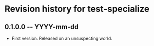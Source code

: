 # Revision history for test-specialize

## 0.1.0.0  -- YYYY-mm-dd

* First version. Released on an unsuspecting world.

